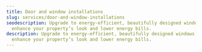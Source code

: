```yaml
---
title: Door and window installations
slug: services/door-and-window-installations
seodescription: Upgrade to energy-efficient, beautifully designed windows that
  enhance your property’s look and lower energy bills.
description: Upgrade to energy-efficient, beautifully designed windows that
  enhance your property’s look and lower energy bills.
---
```

